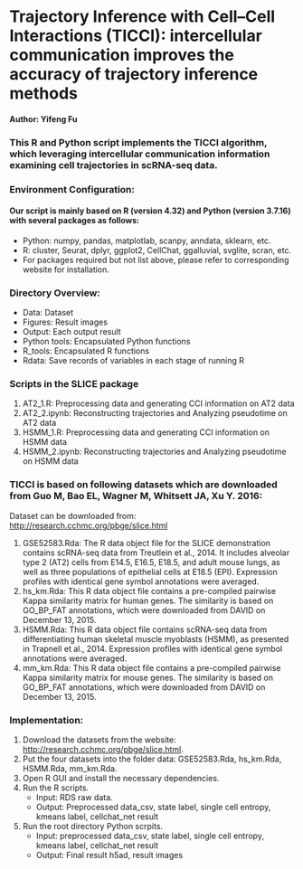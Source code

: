 # Trajectory Inference with Cell–Cell Interactions (TICCI): intercellular communication improves the accuracy of trajectory inference methods

#### Author: Yifeng Fu

### This R and Python script implements the TICCI algorithm, which leveraging intercellular communication information examining cell trajectories in scRNA-seq data.

### Environment Configuration:

#### Our script is mainly based on R (version 4.32) and Python (version 3.7.16) with several packages as follows:

- Python: numpy, pandas, matplotlab, scanpy, anndata, sklearn, etc.
- R: cluster, Seurat, dplyr, ggplot2, CellChat, ggalluvial, svglite, scran, etc.
- For packages required but not list above, please refer to corresponding website for installation.

### Directory Overview:

- Data: Dataset
- Figures: Result images
- Output: Each output result
- Python tools: Encapsulated Python functions
- R_tools: Encapsulated R functions
- Rdata: Save records of variables in each stage of running R

### Scripts in the SLICE package

1. AT2_1.R: Preprocessing data and generating CCI information on AT2 data
2. AT2_2.ipynb: Reconstructing trajectories and Analyzing pseudotime on AT2 data
3. HSMM_1.R: Preprocessing data and generating CCI information on HSMM data
4. HSMM_2.ipynb: Reconstructing trajectories and Analyzing pseudotime on HSMM data

### TICCI is based on following datasets which are downloaded from Guo M, Bao EL, Wagner M, Whitsett JA, Xu Y. 2016:

Dataset can be downloaded from: http://research.cchmc.org/pbge/slice.html

1. GSE52583.Rda: The R data object file for the SLICE demonstration contains scRNA-seq data from Treutlein et al., 2014. It includes alveolar type 2 (AT2) cells from E14.5, E16.5, E18.5, and adult mouse lungs, as well as three populations of epithelial cells at E18.5 (EPI). Expression profiles with identical gene symbol annotations were averaged.
2. hs_km.Rda: This R data object file contains a pre-compiled pairwise Kappa similarity matrix for human genes. The similarity is based on GO_BP_FAT annotations, which were downloaded from DAVID on December 13, 2015.
3. HSMM.Rda: This R data object file contains scRNA-seq data from differentiating human skeletal muscle myoblasts (HSMM), as presented in Trapnell et al., 2014. Expression profiles with identical gene symbol annotations were averaged.
4. mm_km.Rda: This R data object file contains a pre-compiled pairwise Kappa similarity matrix for mouse genes. The similarity is based on GO_BP_FAT annotations, which were downloaded from DAVID on December 13, 2015.

### Implementation:

1. Download the datasets from the website: http://research.cchmc.org/pbge/slice.html.
2. Put the four datasets into the folder data: GSE52583.Rda, hs_km.Rda, HSMM.Rda, mm_km.Rda.
3. Open R GUI and install the necessary dependencies.
4. Run the R scripts.
   - Input: RDS raw data.
   - Output: Preprocessed data_csv, state label, single cell entropy, kmeans label, cellchat_net result
5. Run the root directory Python scrpits.
   - Input: preprocessed data_csv, state label, single cell entropy, kmeans label, cellchat_net result
   - Output: Final result h5ad, result images
